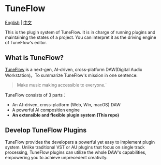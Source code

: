 # TuneFlow

[English](./README.en.md) | [中文](./README.md)

This is the plugin system of TuneFlow. It is in charge of running plugins and maintaining the states of a project. You can interpret it as the driving engine of TuneFlow's editor.


## What is TuneFlow?

[TuneFlow](https://www.tuneflow.com) is a next-gen, AI-driven, cross-platform DAW(Digital Audio Workstation)。To summarize TuneFlow's mission in one sentence: 
> Make music making accessible to everyone.`

TuneFlow consists of 3 parts：

- An AI-driven, cross-platform (Web, Win, macOS) DAW
- A powerful AI composition engine
- **An extensible and flexible plugin system (This repo)**


## Develop TuneFlow Plugins

TuneFlow provides the developers a powerful yet easy to implement plugin system. Unlike traditional VST or AU plugins that focus on single track processing, TuneFlow plugins can utilize the whole DAW's capabilities, empowering you to achieve unprecedent creativity.
